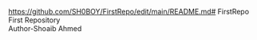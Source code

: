 https://github.com/SH0BOY/FirstRepo/edit/main/README.md# FirstRepo
First Repository
<br>
Author-Shoaib Ahmed
